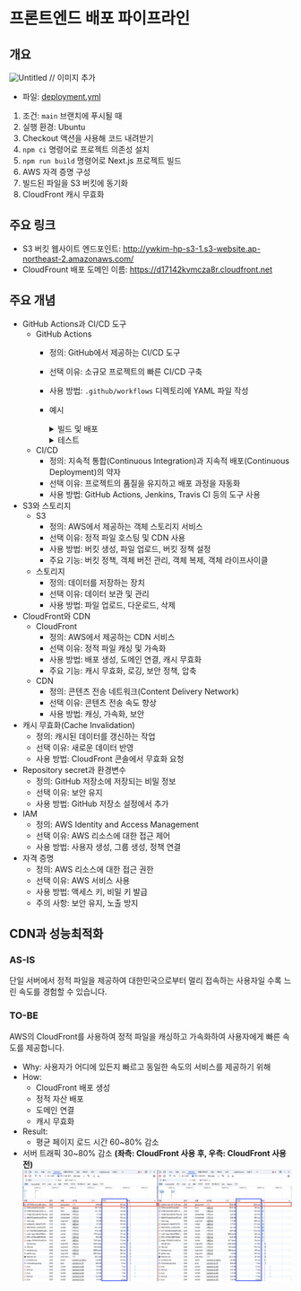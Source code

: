 # 프론트엔드 배포 파이프라인

## 개요

![Untitled](https://prod-files-secure.s3.us-west-2.amazonaws.com/83c75a39-3aba-4ba4-a792-7aefe4b07895/6912169d-ce70-41bf-b624-946d4ee984eb/Untitled.png) // 이미지 추가

- 파일: [deployment.yml](.github/workflows/deployment.yml)
1. 조건: `main` 브랜치에 푸시될 때
2. 실행 환경: Ubuntu
3. Checkout 액션을 사용해 코드 내려받기
4. `npm ci` 명령어로 프로젝트 의존성 설치
5. `npm run build` 명령어로 Next.js 프로젝트 빌드
6. AWS 자격 증명 구성
7. 빌드된 파일을 S3 버킷에 동기화
8. CloudFront 캐시 무효화

## 주요 링크

- S3 버킷 웹사이트 엔드포인트: http://ywkim-hp-s3-1.s3-website.ap-northeast-2.amazonaws.com/
- CloudFrount 배포 도메인 이름: https://d17142kvmcza8r.cloudfront.net

## 주요 개념

- GitHub Actions과 CI/CD 도구
  - GitHub Actions
    - 정의: GitHub에서 제공하는 CI/CD 도구
    - 선택 이유: 소규모 프로젝트의 빠른 CI/CD 구축
    - 사용 방법: `.github/workflows` 디렉토리에 YAML 파일 작성
    - 예시
      <details>
        <summary>빌드 및 배포</summary>
        
        ```yaml
        name: Build and Deploy
        on:
          push:
            branches:
              - main
        jobs:
          build:
            runs-on: ubuntu-latest
            steps:
              - name: Checkout
                uses: actions/checkout@v2
              - name: Install Dependencies
                run: npm ci
              - name: Build
                run: npm run build
              - name: Deploy
                run: aws s3 sync ./out s3://your-s3-domain --delete
        ```
      </details>
      <details>
        <summary>테스트</summary>
      
        ```yaml
        name: Test
        on:
          pull_request:
        jobs:
          test:
            runs-on: ubuntu-latest
            steps:
              - name: Checkout
                uses: actions/checkout@v2
              - name: Install Dependencies
                run: npm ci
              - name: Test
                run: npm test
        ```
        </details>
  - CI/CD
    - 정의: 지속적 통합(Continuous Integration)과 지속적 배포(Continuous Deployment)의 약자
    - 선택 이유: 프로젝트의 품질을 유지하고 배포 과정을 자동화
    - 사용 방법: GitHub Actions, Jenkins, Travis CI 등의 도구 사용
- S3와 스토리지
  - S3
    - 정의: AWS에서 제공하는 객체 스토리지 서비스
    - 선택 이유: 정적 파일 호스팅 및 CDN 사용
    - 사용 방법: 버킷 생성, 파일 업로드, 버킷 정책 설정
    - 주요 기능: 버킷 정책, 객체 버전 관리, 객체 복제, 객체 라이프사이클
  - 스토리지
    - 정의: 데이터를 저장하는 장치
    - 선택 이유: 데이터 보관 및 관리
    - 사용 방법: 파일 업로드, 다운로드, 삭제
- CloudFront와 CDN
  - CloudFront
    - 정의: AWS에서 제공하는 CDN 서비스
    - 선택 이유: 정적 파일 캐싱 및 가속화
    - 사용 방법: 배포 생성, 도메인 연결, 캐시 무효화
    - 주요 기능: 캐시 무효화, 로깅, 보안 정책, 압축
  - CDN
    - 정의: 콘텐츠 전송 네트워크(Content Delivery Network)
    - 선택 이유: 콘텐츠 전송 속도 향상
    - 사용 방법: 캐싱, 가속화, 보안
- 캐시 무효화(Cache Invalidation)
  - 정의: 캐시된 데이터를 갱신하는 작업
  - 선택 이유: 새로운 데이터 반영
  - 사용 방법: CloudFront 콘솔에서 무효화 요청
- Repository secret과 환경변수
  - 정의: GitHub 저장소에 저장되는 비밀 정보
  - 선택 이유: 보안 유지
  - 사용 방법: GitHub 저장소 설정에서 추가
- IAM
  - 정의: AWS Identity and Access Management
  - 선택 이유: AWS 리소스에 대한 접근 제어
  - 사용 방법: 사용자 생성, 그룹 생성, 정책 연결
- 자격 증명
  - 정의: AWS 리소스에 대한 접근 권한
  - 선택 이유: AWS 서비스 사용
  - 사용 방법: 액세스 키, 비밀 키 발급
  - 주의 사항: 보안 유지, 노출 방지
## CDN과 성능최적화
### AS-IS
단일 서버에서 정적 파일을 제공하여 대한민국으로부터 멀리 접속하는 사용자일 수록 느린 속도를 경험할 수 있습니다.
### TO-BE
AWS의 CloudFront를 사용하여 정적 파일을 캐싱하고 가속화하여 사용자에게 빠른 속도를 제공합니다.
- Why: 사용자가 어디에 있든지 빠르고 동일한 속도의 서비스를 제공하기 위해
- How:
  - CloudFront 배포 생성
  - 정적 자산 배포
  - 도메인 연결
  - 캐시 무효화
- Result:
  - 평균 페이지 로드 시간 60~80% 감소
- 서버 트래픽 30~80% 감소
**(좌측: CloudFront 사용 후, 우측: CloudFront 사용 전)**
![CDN비교.png](/public/compare-cdn.png)
